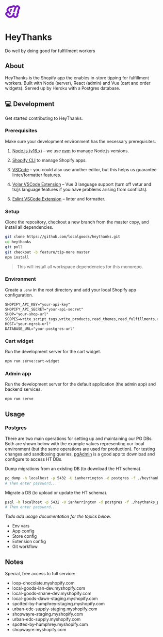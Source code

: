 <img width="50px" alt="HeyThanks logo" src="content/logos/heythanks.png">

# HeyThanks

Do well by doing good for fulfillment workers

## About

HeyThanks is the Shopify app the enables in-store tipping for fulfillment workers. Built with Node (server), React (admin) and Vue (cart and order widgets). Served up by Heroku with a Postgres database.

## 💻 Development

Get started contributing to HeyThanks.

### Prerequisites

Make sure your development environment has the necessary prerequisites.

1. [Node.js (v16.x)](https://nodejs.org/en/download/) – we use [nvm](https://github.com/nvm-sh/nvm) to manage Node.js versions.

2. [Shopify CLI](https://shopify.dev/apps/tools/cli) to manage Shopify apps.

3. [VSCode](https://code.visualstudio.com/) – you could also use another editor, but this helps us guarantee linter/formatter features.

4. [Volar VSCode Extension](https://marketplace.visualstudio.com/items?itemName=Vue.volar) – Vue 3 language support (turn off vetur and ts/js language features if you have problems arising from conflicts).

5. [Eslint VSCode Extension](https://marketplace.visualstudio.com/items?itemName=dbaeumer.vscode-eslint) – linter and formatter.

### Setup

Clone the repository, checkout a new branch from the master copy, and install all dependencies.
```zsh
git clone https://github.com/localgoods/heythanks.git
cd heythanks
git pull
git checkout -b feature/tip-more master
npm install
```

> This will install all workspace dependencies for this monorepo.

### Environment

Create a `.env` in the root directory and add your local Shopify app configuration.
```
SHOPIFY_API_KEY="your-api-key"
SHOPIFY_API_SECRET="your-api-secret"
SHOP="your-shop-url"
SCOPES=write_script_tags,write_products,read_themes,read_fulfillments,read_orders,read_products,read_customers
HOST="your-ngrok-url"
DATABASE_URL="your-postgres-url"
```

### Cart widget

Run the development server for the cart widget.
```zsh
npm run serve:cart-widget
```

### Admin app

Run the development server for the default application (the admin app) and backend services.
```zsh
npm run serve
```

## Usage

### Postgres

There are two main operations for setting up and maintaining our PG DBs. Both are shown below with the example values representing our local environment (but the same operations are used for production). For testing changes and sandboxing queries, [pgAdmin](https://www.pgadmin.org/) is a good app to download and configure to access HT DBs.

Dump migrations from an existing DB (to download the HT schema).

```zsh
pg_dump -h localhost -p 5432 -U ianherrington -d postgres -f ./heythanks_pg.sql
# Then enter password...
```

Migrate a DB (to upload or update the HT schema).

```zsh
psql -h localhost -p 5432 -U ianherrington -d postgres -f ./heythanks_pg.sql
# Then enter password...
```

*Todo add usage documentation for the topics below.*

- Env vars
- App config
- Store config
- Extension config
- Git workflow

## Notes

Special, free access to full service:

- loop-chocolate.myshopify.com
- local-goods-ian-dev.myshopify.com
- local-goods-shane-dev.myshopify.com
- local-goods-dawn-staging.myshopify.com
- spotted-by-humphrey-staging.myshopify.com
- urban-edc-supply-staging.myshopify.com
- shopwayre-staging.myshopify.com
- urban-edc-supply.myshopify.com
- spotted-by-humphrey.myshopify.com
- shopwayre.myshopify.com
